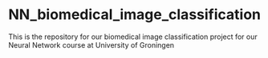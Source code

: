 # NN_biomedical_image_classification
This is the repository for our biomedical image classification project for our Neural Network course at University of Groningen
